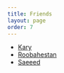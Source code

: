 ```yaml
---
title: Friends
layout: page
order: 7
---
```


- [Kary](http://kary.us/)
- [Roobahestan](https://la-volpe.github.io/)
- [Saeeed](http://saeeed.info/)
